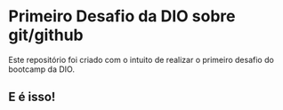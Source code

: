 # Primeiro Desafio da DIO sobre git/github
Este repositório foi criado com o intuito de realizar o primeiro desafio do bootcamp da DIO.

## E é isso!
